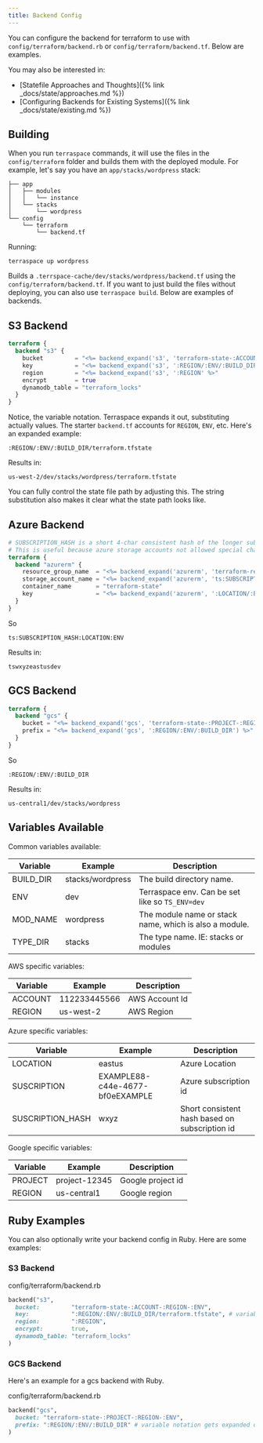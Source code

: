 ```yaml
---
title: Backend Config
---
```


You can configure the backend for terraform to use with `config/terraform/backend.rb` or `config/terraform/backend.tf`. Below are examples.

You may also be interested in:

* [Statefile Approaches and Thoughts]({% link _docs/state/approaches.md %})
* [Configuring Backends for Existing Systems]({% link _docs/state/existing.md %})

## Building

When you run `terraspace` commands, it will use the files in the `config/terraform` folder and builds them with the deployed module.  For example, let's say you have an `app/stacks/wordpress` stack:

    ├── app
    │   ├── modules
    │   │   └── instance
    │   └── stacks
    │       └── wordpress
    └── config
        └── terraform
            └── backend.tf

Running:

    terraspace up wordpress

Builds a `.terrspace-cache/dev/stacks/wordpress/backend.tf` using the `config/terraform/backend.tf`.  If you want to just build the files without deploying, you can also use `terraspace build`. Below are examples of backends.

## S3 Backend

```terraform
terraform {
  backend "s3" {
    bucket         = "<%= backend_expand('s3', 'terraform-state-:ACCOUNT-:REGION-:ENV') %>"
    key            = "<%= backend_expand('s3', ':REGION/:ENV/:BUILD_DIR/terraform.tfstate') %>" # variable notation expanded by terraspace IE: us-west-2/dev/modules/vm/terraform.tfstate
    region         = "<%= backend_expand('s3', ':REGION' %>"
    encrypt        = true
    dynamodb_table = "terraform_locks"
  }
}
```

Notice, the variable notation. Terraspace expands it out, substituting actually values. The starter `backend.tf` accounts for `REGION`, `ENV`, etc. Here's an expanded example:

    :REGION/:ENV/:BUILD_DIR/terraform.tfstate

Results in:

    us-west-2/dev/stacks/wordpress/terraform.tfstate

You can fully control the state file path by adjusting this. The string substitution also makes it clear what the state path looks like.

## Azure Backend

```terraform
# SUBSCRIPTION_HASH is a short 4-char consistent hash of the longer subscription id.
# This is useful because azure storage accounts not allowed special characters and can only be 24 chars long.
terraform {
  backend "azurerm" {
    resource_group_name  = "<%= backend_expand('azurerm', 'terraform-resources-:LOCATION') %>"
    storage_account_name = "<%= backend_expand('azurerm', 'ts:SUBSCRIPTION_HASH:LOCATION:ENV') %>"
    container_name       = "terraform-state"
    key                  = "<%= backend_expand('azurerm', ':LOCATION/:ENV/:BUILD_DIR/terraform.tfstate') %>"
  }
}
```

So

    ts:SUBSCRIPTION_HASH:LOCATION:ENV

Results in:

    tswxyzeastusdev

## GCS Backend

```terraform
terraform {
  backend "gcs" {
    bucket = "<%= backend_expand('gcs', 'terraform-state-:PROJECT-:REGION-:ENV') %>"
    prefix = "<%= backend_expand('gcs', ':REGION/:ENV/:BUILD_DIR') %>" # variable notation expanded by terraspace IE: us-central1/dev/modules/vm
  }
}
```

So

    :REGION/:ENV/:BUILD_DIR

Results in:

    us-central1/dev/stacks/wordpress

## Variables Available

Common variables available:

Variable | Example | Description
--- | --- | ---
BUILD_DIR | stacks/wordpress | The build directory name.
ENV | dev | Terraspace env. Can be set like so `TS_ENV=dev`
MOD_NAME | wordpress | The module name or stack name, which is also a module.
TYPE_DIR | stacks | The type name. IE: stacks or modules

AWS specific variables:

Variable | Example | Description
--- | --- | ---
ACCOUNT | 112233445566 | AWS Account Id
REGION | us-west-2 | AWS Region

Azure specific variables:

Variable | Example | Description
--- | --- | ---
LOCATION         | eastus | Azure Location
SUSCRIPTION      | EXAMPLE88-c44e-4677-bf0eEXAMPLE | Azure subscription id
SUSCRIPTION_HASH | wxyz | Short consistent hash based on subscription id

Google specific variables:

Variable | Example | Description
--- | --- | ---
PROJECT | project-12345 | Google project id
REGION | us-central1 | Google region

## Ruby Examples

You can also optionally write your backend config in Ruby. Here are some examples:

### S3 Backend

config/terraform/backend.rb

```ruby
backend("s3",
  bucket:         "terraform-state-:ACCOUNT-:REGION-:ENV",
  key:            ":REGION/:ENV/:BUILD_DIR/terraform.tfstate", # variable notation gets expanded out by terraspace
  region:         ":REGION",
  encrypt:        true,
  dynamodb_table: "terraform_locks"
)
```

### GCS Backend

Here's an example for a gcs backend with Ruby.

config/terraform/backend.rb

```ruby
backend("gcs",
  bucket: "terraform-state-:PROJECT-:REGION-:ENV",
  prefix: ":REGION/:ENV/:BUILD_DIR" # variable notation gets expanded out by terraspace
)
```
